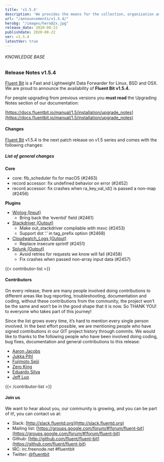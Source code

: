 ```yaml
---
title: 'v1.5.4'
description: 'We provides the means for the collection, organization and computerized retrieval of knowledge and Lightweight Data Forwarder for Linux, BSD and OSX. We are proud to announce the availability of Fluent Bit v1.5.4.'
url: "/announcements/v1.5.4/"
herobg: "/images/hero@2x.jpg"
release_date: 2020-08-22
publishdate: 2020-08-22
ver: v1.5.4
latestVer: true
---
```


###### KNOWLEDGE BASE

### Release Notes v1.5.4

[Fluent Bit](https://fluentbit.io/) is a Fast and Lightweight Data Forwarder for Linux, BSD and OSX. We are proud to announce the availability of **Fluent Bit v1.5.4.**

For people upgrading from previous versions you **must read** the Upgrading Notes section of our documentation:

[https://docs.fluentbit.io/manual/1.5/installation/upgrade_notes](https://docs.fluentbit.io/manual/1.5/installation/upgrade_notes)

#### Changes

[Fluent Bit](https://fluentbit.io) v1.5.4 is the next patch release on v1.5 series and comes with the following changes:

##### List of general changes


**Core**

* core: flb_scheduler fix for macOS (#2463)
* record accessor: fix undefined behavior on error (#2452)
* record accessor: fix crashes when ra_key_val_id() is passed a non-map (#2456)



**Plugins**

* [Winlog (Input)](https://docs.fluentbit.io/manual/1.5/pipeline/inputs/windows-event-log/)
  * Bring back the ‘eventid’ field (#2461)
* [Stackdriver (Output)](https://docs.fluentbit.io/manual/1.5/pipeline/outputs/stackdriver/)
  * Make out_stackdriver compilable with msvc (#2453)
  * Support dot ‘.’ in tag_prefix option (#2468)
* [Cloudwatch_Logs (Output)](https://docs.fluentbit.io/manual/1.5/pipeline/outputs/cloudwatch/)
  * Replace insecure sprintf (#2451)
* [Splunk (Output)](https://docs.fluentbit.io/manual/1.5/pipeline/outputs/splunk/)
  * Avoid retries for requests we know will fail (#2458)
  * Fix crashes when passed non-array input data (#2457)


{{< contributor-list >}}

#### Contributors

On every release, there are many people involved doing contributions to different areas like bug reporting, troubleshooting, documentation and coding, without these contributions from the community, the project won’t be the same and won’t be in the good shape that it is now. So THANK YOU! to everyone who takes part of this journey!

Since the list grows every time, it’s hard to mention every single person involved. In the best effort possible, we are mentioning people who have signed contributions in our GIT project history through commits. We would like to thanks to the following people who have been involved doing coding, bug fixes, documentation and general contributions to this release:

* [Aaron Jacobs](https://github.com/atheriel)
* [Jukka Pihl](https://github.com/bluebike)
* [Fujimoto Seiji](https://github.com/fujimotos)
* [Zero King](https://github.com/l2dy)
* [Eduardo Silva](https://github.com/edsiper)
* [Jeff Luo](https://github.com/JeffLuoo)

{{< /contributor-list >}}

#### Join us

We want to hear about you, our community is growing, and you can be part of it!, you can contact us at:

* Slack: [http://slack.fluentd.org](http://slack.fluentd.org)
* Mailing list: [https://groups.google.com/forum/#!forum/fluent-bit](https://groups.google.com/forum/#!forum/fluent-bit)
* Github: [http://github.com/fluent/fluent-bit](https://github.com/fluent/fluent-bit)
* IRC: irc.freenode.net #fluentbit
* Twitter: [@fluentbit](https://twitter.com/fluentbit)